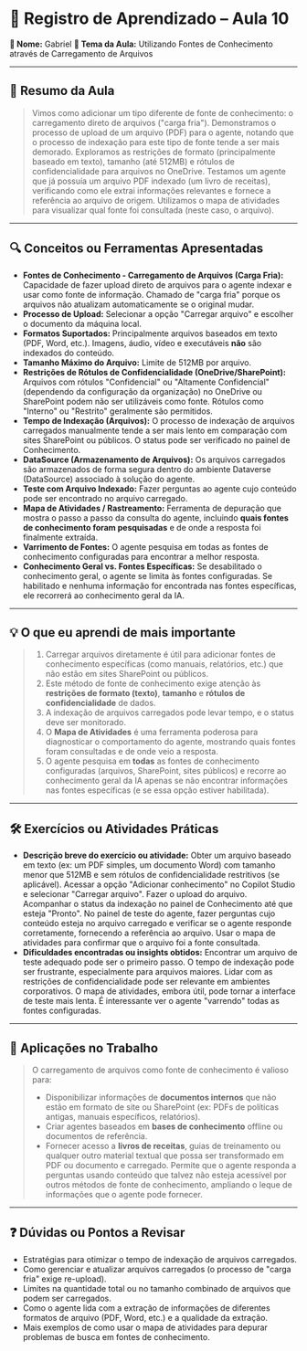 # 📘 Registro de Aprendizado – Aula 10

**👤 Nome:** Gabriel
**🎯 Tema da Aula:** Utilizando Fontes de Conhecimento através de Carregamento de Arquivos

---

## 📝 Resumo da Aula
> Vimos como adicionar um tipo diferente de fonte de conhecimento: o carregamento direto de arquivos ("carga fria"). Demonstramos o processo de upload de um arquivo (PDF) para o agente, notando que o processo de indexação para este tipo de fonte tende a ser mais demorado. Exploramos as restrições de formato (principalmente baseado em texto), tamanho (até 512MB) e rótulos de confidencialidade para arquivos no OneDrive. Testamos um agente que já possuía um arquivo PDF indexado (um livro de receitas), verificando como ele extrai informações relevantes e fornece a referência ao arquivo de origem. Utilizamos o mapa de atividades para visualizar qual fonte foi consultada (neste caso, o arquivo).

---

## 🔍 Conceitos ou Ferramentas Apresentadas
- **Fontes de Conhecimento - Carregamento de Arquivos (Carga Fria):** Capacidade de fazer upload direto de arquivos para o agente indexar e usar como fonte de informação. Chamado de "carga fria" porque os arquivos não atualizam automaticamente se o original mudar.
- **Processo de Upload:** Selecionar a opção "Carregar arquivo" e escolher o documento da máquina local.
- **Formatos Suportados:** Principalmente arquivos baseados em texto (PDF, Word, etc.). Imagens, áudio, vídeo e executáveis **não** são indexados do conteúdo.
- **Tamanho Máximo do Arquivo:** Limite de 512MB por arquivo.
- **Restrições de Rótulos de Confidencialidade (OneDrive/SharePoint):** Arquivos com rótulos "Confidencial" ou "Altamente Confidencial" (dependendo da configuração da organização) no OneDrive ou SharePoint podem não ser utilizáveis como fonte. Rótulos como "Interno" ou "Restrito" geralmente são permitidos.
- **Tempo de Indexação (Arquivos):** O processo de indexação de arquivos carregados manualmente tende a ser mais lento em comparação com sites SharePoint ou públicos. O status pode ser verificado no painel de Conhecimento.
- **DataSource (Armazenamento de Arquivos):** Os arquivos carregados são armazenados de forma segura dentro do ambiente Dataverse (DataSource) associado à solução do agente.
- **Teste com Arquivo Indexado:** Fazer perguntas ao agente cujo conteúdo pode ser encontrado no arquivo carregado.
- **Mapa de Atividades / Rastreamento:** Ferramenta de depuração que mostra o passo a passo da consulta do agente, incluindo **quais fontes de conhecimento foram pesquisadas** e de onde a resposta foi finalmente extraída.
- **Varrimento de Fontes:** O agente pesquisa em todas as fontes de conhecimento configuradas para encontrar a melhor resposta.
- **Conhecimento Geral vs. Fontes Específicas:** Se desabilitado o conhecimento geral, o agente se limita às fontes configuradas. Se habilitado e nenhuma informação for encontrada nas fontes específicas, ele recorrerá ao conhecimento geral da IA.

---

## 💡 O que eu aprendi de mais importante
> 1.  Carregar arquivos diretamente é útil para adicionar fontes de conhecimento específicas (como manuais, relatórios, etc.) que não estão em sites SharePoint ou públicos.
> 2.  Este método de fonte de conhecimento exige atenção às **restrições de formato (texto)**, **tamanho** e **rótulos de confidencialidade** de dados.
> 3.  A indexação de arquivos carregados pode levar tempo, e o status deve ser monitorado.
> 4.  O **Mapa de Atividades** é uma ferramenta poderosa para diagnosticar o comportamento do agente, mostrando quais fontes foram consultadas e de onde veio a resposta.
> 5.  O agente pesquisa em **todas** as fontes de conhecimento configuradas (arquivos, SharePoint, sites públicos) e recorre ao conhecimento geral da IA apenas se não encontrar informações nas fontes específicas (e se essa opção estiver habilitada).

---

## 🛠 Exercícios ou Atividades Práticas
- **Descrição breve do exercício ou atividade:** Obter um arquivo baseado em texto (ex: um PDF simples, um documento Word) com tamanho menor que 512MB e sem rótulos de confidencialidade restritivos (se aplicável). Acessar a opção "Adicionar conhecimento" no Copilot Studio e selecionar "Carregar arquivo". Fazer o upload do arquivo. Acompanhar o status da indexação no painel de Conhecimento até que esteja "Pronto". No painel de teste do agente, fazer perguntas cujo conteúdo esteja no arquivo carregado e verificar se o agente responde corretamente, fornecendo a referência ao arquivo. Usar o mapa de atividades para confirmar que o arquivo foi a fonte consultada.
- **Dificuldades encontradas ou insights obtidos:** Encontrar um arquivo de teste adequado pode ser o primeiro passo. O tempo de indexação pode ser frustrante, especialmente para arquivos maiores. Lidar com as restrições de confidencialidade pode ser relevante em ambientes corporativos. O mapa de atividades, embora útil, pode tornar a interface de teste mais lenta. É interessante ver o agente "varrendo" todas as fontes configuradas.

---

## 📌 Aplicações no Trabalho
> O carregamento de arquivos como fonte de conhecimento é valioso para:
> - Disponibilizar informações de **documentos internos** que não estão em formato de site ou SharePoint (ex: PDFs de políticas antigas, manuais específicos, relatórios).
> - Criar agentes baseados em **bases de conhecimento** offline ou documentos de referência.
> - Fornecer acesso a **livros de receitas**, guias de treinamento ou qualquer outro material textual que possa ser transformado em PDF ou documento e carregado.
> Permite que o agente responda a perguntas usando conteúdo que talvez não esteja acessível por outros métodos de fonte de conhecimento, ampliando o leque de informações que o agente pode fornecer.

---

## ❓ Dúvidas ou Pontos a Revisar
- Estratégias para otimizar o tempo de indexação de arquivos carregados.
- Como gerenciar e atualizar arquivos carregados (o processo de "carga fria" exige re-upload).
- Limites na quantidade total ou no tamanho combinado de arquivos que podem ser carregados.
- Como o agente lida com a extração de informações de diferentes formatos de arquivo (PDF, Word, etc.) e a qualidade da extração.
- Mais exemplos de como usar o mapa de atividades para depurar problemas de busca em fontes de conhecimento.
